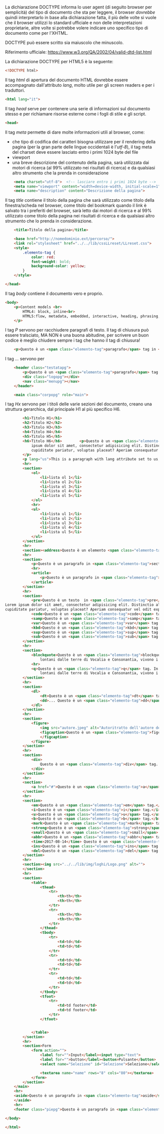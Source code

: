 La dichiarazione DOCTYPE informa lo user agent (di seguito browser per semplicità) del tipo di documento che sta per leggere, il browser *dovrebbe* quindi interpretarlo in base alla dichiarazione fatta, il più delle volte si vuole che il browser utilizzi lo standard ufficiale e non delle interpretazioni proprietarie, altre volte si potrebbe volere indicare uno specifico tipo di documento come per l'XHTML.

DOCTYPE può essere scritto sia maiuscolo che minuscolo.

Riferimento ufficiale: https://www.w3.org/QA/2002/04/valid-dtd-list.html

La dichiarazione DOCTYPE per HTML5 è la seguente:
```html
<!DOCTYPE html>
```
Il tag *html* di apertura del documento HTML dovrebbe essere accompagnato dall'attributo *lang*, molto utile per gli screen readers e per i traduttori.
```html
<html lang="it">
```
Il tag *head* serve per contenere una serie di informazioni sul documento stesso e per richiamare risorse esterne come i fogli di stile e gli script.
```html
<head>
```
Il tag *meta* permette di dare molte informazioni utili al browser, come:
- che tipo di codifica dei caratteri bisogna utilizzare per il rendering della pagina (per la gran parte delle lingue occidentali è l'*utf-8*), il tag meta del charset deve essere lasciato entro i primi 1024 byte del file
- viewport
- una breve descrizione del contenuto della pagina, sarà utilizzata dai motori di ricerca (al 99% utilizzato nei risultati di ricerca) e da qualsiasi altro strumento che la prenda in considerazione
```html
    <meta charset="utf-8">  <!-- lasciare entro i primi 1024 byte -->
    <meta name="viewport" content="width=device-width, initial-scale=1">
    <meta name="description" content="Descrizione della pagina">
```
Il tag *title* contiene il titolo della pagina che sarà utilizzato come titolo della finestra/scheda nel browser, come titolo del bookmark quando il link è salvato tra i preferiti del browser, sarà letto dai motori di ricerca e al 99% utilizzato come titolo della pagina nei risultati di ricerca e da qualsiasi altro strumento che lo prenda in considerazione.
```html    
    <title>Titolo della pagina</title>
```
```html 
    <base href="http://nomedominio.ext/percorso/">
    <link rel="stylesheet" href="../../lib/cssLLreset/LLreset.css">
    <style>
        .elemento-tag {
            color: red;
            font-weight: bold;
            background-color: yellow;
        }
    </style>

</head>
```
Il tag *body* contiene il documento vero e proprio.
```html   
<body>
    <p>Content models <br>
        HTML4: block, inline<br>
        HTML5:flow, metadata, embedded, interactive, heading, phrasing, sectioning.
    </p>
```
I tag *P* servono per racchiudere paragrafi di testo. Il tag di chiusura può essere tralsciato, MA NON è una buona abitudine, per scrivere un buon codice è meglio chiudere sempre i tag che hanno il tag di chiusura!
```html 
    <p>Questo è un <span class="elemento-tag">paragrafo</span> tag in <span class="elemento-tag">body</span>.</p>
```
I tag *...* servono per
```html 
    <header class="testatapg">
        <p>Questo è un <span class="elemento-tag">paragrafo</span> tag in <span class="elemento-tag">header</span>.</p>
        <div class="logopg"></div>
        <nav class="menupg"></nav>
    </header>

    <main class="corpopg" role="main">
```
I tag *Hx* servono per i titoli delle varie sezioni del documento, creano una struttura gerarchica, dal principale H1 al più specifico H6.
```html         
        <h1>Titolo H1</h1>
        <h2>Titolo H2</h2>
        <h3>Titolo H3</h3>
        <h4>Titolo H4</h4>
        <h5>Titolo H5</h5>
        <h6>Titolo H6</h6>        <p>Questo è un <span class="elemento-tag">paragrafo</span> tag in <span class="elemento-tag">main</span>.<br> Lorem
            ipsum dolor sit amet, consectetur adipisicing elit. Distinctio aliquid at modi fugiat non eligendi consequatur
            cupiditate pariatur, voluptas placeat? Aperiam consequatur vel odit expedita dolor commodi quae facilis qui!<br><span>Questo è un elemento <span class="elemento-tag">span</span>.</span>
        </p>
        <p lang="us">This is a paragraph with lang attribute set to us, this helps screen readers to correctly pronounce the text.</p>
        <hr>
        <section>
            <ol>
                <li>lista ol 1</li>
                <li>lista ol 2</li>
                <li>lista ol 3</li>
                <li>lista ol 4</li>
                <li>lista ol 5</li>
            </ol>
            <hr>
            <ul>
                <li>lista ul 1</li>
                <li>lista ul 2</li>
                <li>lista ul 3</li>
                <li>lista ul 4</li>
                <li>lista ul 5</li>
            </ul>
        </section>
        <hr>
        <section><address>Questo è un elemento <span class="elemento-tag">address</span></address> in section.</section>
        <hr>
        <section>
            <p>Questo è un paragrafo in <span class="elemento-tag">section</span> tag.</p>
            <hr>
            <article>
                <p>Questo è un paragrafo in <span class="elemento-tag">article</span> tag.</p>
            </article>
        </section>
        <hr>
        <section>
            <pre>Questo è un testo  in <span class="elemento-tag">pre</span> tag.
Lorem ipsum dolor sit amet, consectetur adipisicing elit. Distinctio aliquid at modi fugiat non eligendi consequatur
cupiditate pariatur, voluptas placeat? Aperiam consequatur vel odit expedita dolor commodi quae facilis qui!</pre>
            <code>Questo è un <span class="elemento-tag">code</span> tag.</code><br>
            <samp>Questo è un <span class="elemento-tag">samp</span> tag.</samp><br>
            <var>Questo è un <span class="elemento-tag">var</span> tag.</var><br>
            <kbd>Questo è un <span class="elemento-tag">kbd</span> tag.</kbd><br>
            <sup>Questo è un <span class="elemento-tag">sup</span> tag.</sup><br>
            <sub>Questo è un <span class="elemento-tag">sub</span> tag.</sub><br>
        </section>
        <hr>
        <section>
            <blockquote>Questo è un <span class="elemento-tag">blockquote</span> tag. In una terra lontana, dietro le montagne Parole,
                lontani dalle terre di Vocalia e Consonantia, vivono i testi casuali. ‐ <cite>Questo è un <span class="elemento-tag">cite</span> tag.<a href="http://autore.aaa/Autore">Autore</a></cite></blockquote>
            <hr>
            <q>Questo è un <span class="elemento-tag">q</span> tag. In una terra lontana, dietro le montagne Parole,
                lontani dalle terre di Vocalia e Consonantia, vivono i testi casuali. ‐ <cite>Questo è un <span class="elemento-tag">cite</span> tag.<a href="http://autore.aaa/Autore">Autore</a></cite></q>
        </section>
        <hr>
        <section>
            <dl>
                <dt>Questo è un <span class="elemento-tag">dt</span> tag.<dfn>Questo è un <span class="elemento-tag">dfn</span> tag.</dfn></dt>
                <dd>... Questo è un <span class="elemento-tag">dd</span> tag. vocabolo o locuzione ...</dd>
            </dl>
        </section>
        <hr>
        <section>
            <figure>
                <img src="autore.jpeg" alt="Autoritratto dell'autore del testo.">
                <figcaption>Questo è un <span class="elemento-tag">figcaption</span> tag in un <span class="elemento-tag">figure</span>                    tag.
                </figcaption>
            </figure>
        </section>
        <hr>
        <section>
            <div>
                Questo è un <span class="elemento-tag">div</span> tag.
            </div>
        </section>
        <hr>
        <section>
            <a href="#">Questo è un <span class="elemento-tag">a</span> tag.</a>
        </section>
        <hr>
        <section>
            <em>Questo è un <span class="elemento-tag">em</span> tag.</em><br>
            <i>Questo è un <span class="elemento-tag">i</span> tag.</i><br>
            <u>Questo è un <span class="elemento-tag">u</span> tag.</u><br>
            <b>Questo è un <span class="elemento-tag">b</span> tag.</b><br>
            <mark>Questo è un <span class="elemento-tag">mark</span> tag.</mark><br>
            <strong>Questo è un <span class="elemento-tag">strong</span> tag.</strong><br>
            <small>Questo è un <span class="elemento-tag">small</span> tag.</small><br>
            <abbr>Questo è un <span class="elemento-tag">abbr</span> tag.</abbr><br>
            <time>2017-08-14</time> Questo è un <span class="elemento-tag">time</span> tag.
            <ins>Questo è un <span class="elemento-tag">ins</span> tag.</ins><br>
            <del>Questo è un <span class="elemento-tag">del</span> tag.</del>
        </section>
        <hr>
        <section><img src="../../lib/img/loghi/Logo.png" alt="">
        </section>
        <hr>
        <section>
            <table>
                <thead>
                    <tr>
                        <th>th</th>
                        <th>th</th>
                    </tr>
                    <tr>
                        <th>th</th>
                        <th>th</th>
                    </tr>
                </thead>
                <tbody>
                    <tr>
                        <td>td</td>
                        <td>td</td>
                    </tr>
                    <tr>
                        <td>td</td>
                        <td>td</td>
                    </tr>
                    <tr>
                        <td>td</td>
                        <td>td</td>
                    </tr>
                </tbody>
                <tfoot>
                    <tr>
                        <td>td footer</td>
                        <td>td footer</td>
                    </tr>
                </tfoot>


            </table>
        </section>
        <hr>
        <section>Form
            <form action="">
                <label for="">Input</label><input type="text">
                <label for="">button</label><button>Pulsante</button>
                <select name="Selezione" id="Selezione">Selezione</select>

                <textarea name="name" rows="8" cols="80"></textarea>
            </form>
        </section>
    </main>
    <hr>
    <aside>Questo è un paragrafo in <span class="elemento-tag">aside</span> tag.
    </aside>
    <hr>
    <footer class="piepg">Questo è un paragrafo in <span class="elemento-tag">footer</span> tag.</footer>

</body>

</html>
```

